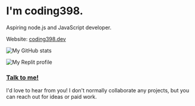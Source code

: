 # I'm coding398.
Aspiring node.js and JavaScript developer.

Website: [coding398.dev](https://coding398.dev/)

![My GitHub stats](https://github-readme-stats.vercel.app/api?username=codingmaster398&count_private=true&show_icons=true&theme=tokyonight)

![My Replit profile](https://rme.coding398.dev/codingMASTER398)

### [Talk to me!](https://coding398.dev/contact.html)
I'd love to hear from you!
I don't normally collaborate any projects, but you can reach out for ideas or paid work.
